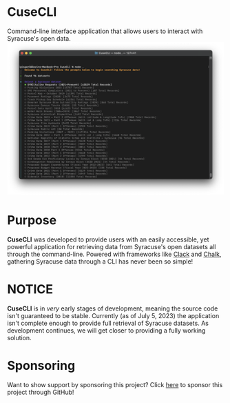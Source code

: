 # CuseCLI
 Command-line interface application that allows users to interact with Syracuse's open data.
 ![Screenshot of CuseCLI in action](https://raw.githubusercontent.com/Gisgar3/CuseCLI/main/docs/README_IMG.png)

# Purpose
**CuseCLI** was developed to provide users with an easily accessible, yet powerful application for retrieving data from Syracuse's open datasets all through the command-line. Powered with frameworks like [Clack](https://github.com/natemoo-re/clack) and [Chalk](https://github.com/chalk/chalk), gathering Syracuse data through a CLI has never been so simple!

# NOTICE
**CuseCLI** is in *very* early stages of development, meaning the source code isn't guaranteed to be stable. Currently (as of July 5, 2023) the application isn't complete enough to provide full retrieval of Syracuse datasets. As development continues, we will get closer to providing a fully working solution.

# Sponsoring
Want to show support by sponsoring this project? Click [here](https://github.com/sponsors/Gisgar3) to sponsor this project through GitHub!
